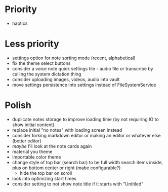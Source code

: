 # Priority
- haptics


# Less priority
- settings option for note sorting mode (recent, alphabetical)
- fix the theme select buttons
- consider a voice note quick settings tile - audio file or transcribe by calling the system dictation thing
- consider uploading images, videos, audio into vault
- move settings persistence into settings instead of FileSystemService

# Polish
- duplicate notes storage to improve loading time (by not requiring IO to show initial content)
- replace initial "no notes" with loading screen instead
- consider forking markdown editor or making an editor or whatever else (better editor)
- *maybe* I'll look at the note cards again
- material you theme
- importable color theme
- change style of top bar (search bar) to be full width search items inside, plus on bottom center or right (mabe configurable?)
    - hide the top bar on scroll
- look into optimizing start times
- consider setting to not show note title if it starts with "Untitled"
